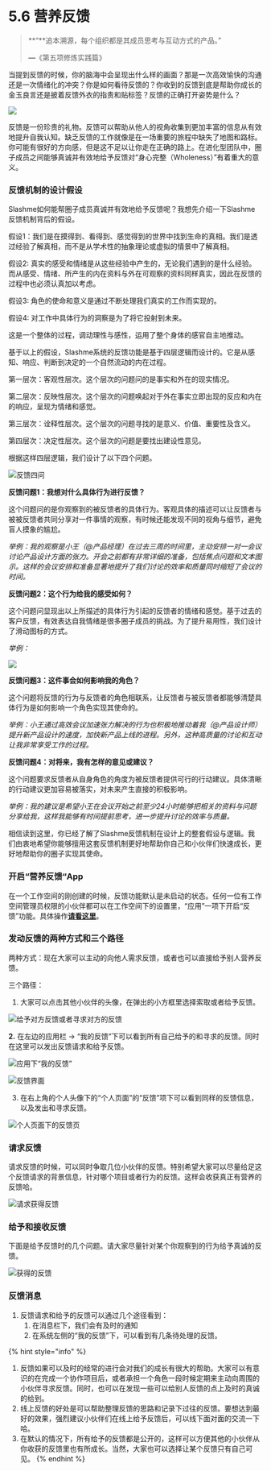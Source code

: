 # 5.6 营养反馈

> **“**追本溯源，每个组织都是其成员思考与互动方式的产品。”
>
> **—**《第五项修炼实践篇》

当提到反馈的时候，你的脑海中会呈现出什么样的画面？那是一次高效愉快的沟通还是一次情绪化的冲突？你是如何看待反馈的？你收到的反馈到底是帮助你成长的金玉良言还是披着反馈外衣的指责和贴标签？反馈的正确打开姿势是什么？

![](../.gitbook/assets/screen-shot-2018-03-13-at-16.54.11.png)

反馈是一份珍贵的礼物。反馈可以帮助从他人的视角收集到更加丰富的信息从有效地提升自我认知。缺乏反馈的工作就像是在一场重要的旅程中缺失了地图和路标。你可能有很好的方向感，但是这不足以让你走在正确的路上。在进化型团队中，圈子成员之间能够真诚并有效地给予反馈对“身心完整（Wholeness）”有着重大的意义。

### 反馈机制的设计假设

Slashme如何能帮圈子成员真诚并有效地给予反馈呢？我想先介绍一下Slashme反馈机制背后的假设。

假设1：我们是在摸得到、看得到、感觉得到的世界中找到生命的真相。我们是透过经验了解真相，而不是从学术性的抽象理论或虚拟的情景中了解真相。

假设2: 真实的感受和情绪是从这些经验中产生的，无论我们遇到的是什么经验。而从感受、情绪、所产生的内在资料与外在可观察的资料同样真实，因此在反馈的过程中也必须认真加以考虑。

假设3: 角色的使命和意义是通过不断处理我们真实的工作而实现的。

假设4: 对工作中具体行为的洞察是为了将它投射到未来。

这是一个整体的过程，调动理性与感性，运用了整个身体的感官自主地推动。

基于以上的假设，Slashme系统的反馈功能是基于四层逻辑而设计的。它是从感知、响应、判断到决定的一个自然流动的内在过程。

第一层次：客观性层次。这个层次的问题问的是事实和外在的现实情况。

第二层次：反映性层次。这个层次的问题唤起对于外在事实立即出现的反应和内在的响应，呈现为情绪和感觉。

第三层次：诠释性层次。这个层次的问题寻找的是意义、价值、重要性及含义。

第四层次：决定性层次。这个层次的问题是要找出建设性意见。

根据这样四层逻辑，我们设计了以下四个问题。

![&#x53CD;&#x9988;&#x56DB;&#x95EE;](../.gitbook/assets/screen-shot-2018-03-13-at-16.55.02.png)

**反馈问题1：我想对什么具体行为进行反馈？**

这个问题问的是你观察到的被反馈者的具体行为。客观具体的描述可以让反馈者与被被反馈者共同分享对一件事情的观察，有时候还能发现不同的视角与细节，避免盲人摸象的尴尬。

_举例：我的观察是小王（@产品经理）在过去三周的时间里，主动安排一对一会议讨论产品设计方面的张力。开会之前都有非常详细的准备，包括焦点问题和文本图示。这样的会议安排和准备显著地提升了我们讨论的效率和质量同时缩短了会议的时间。_  


**反馈问题2：这个行为给我的感受如何？**

这个问题问显现出以上所描述的具体行为引起的反馈者的情绪和感觉。基于过去的客户反馈，有效表达自我情绪是很多圈子成员的挑战。为了提升易用性，我们设计了滑动图标的方式。

_举例：_ 

![](../.gitbook/assets/screen-shot-2018-03-13-at-16.55.19.png)

**反馈问题3：这件事会如何影响我的角色？**

这个问题将反馈的行为与反馈者的角色相联系，让反馈者与被反馈者都能够清楚具体行为是如何影响一个角色实现其使命的。

_举例：小王通过高效会议加速张力解决的行为也积极地推动着我（@产品设计师）提升新产品设计的速度，加快新产品上线的进程。另外，这种高质量的讨论和互动让我非常享受工作的过程。_

**反馈问题4：对将来，我有怎样的意见或建议？**

这个问题要求反馈者从自身角色的角度为被反馈者提供可行的行动建议。具体清晰的行动建议更加容易被落实，对未来产生直接的积极影响。

_举例：我的建议是希望小王在会议开始之前至少24小时能够把相关的资料与问题分享给我，这样我能够有时间提前思考，进一步提升讨论的效率与质量。_

相信读到这里，你已经了解了Slashme反馈机制在设计上的整套假设与逻辑。我们由衷地希望你能够擅用这套反馈机制更好地帮助你自己和小伙伴们快速成长，更好地帮助你的圈子实现其使命。

### 开启“营养反馈“App

在一个工作空间的刚创建的时候，反馈功能默认是未启动的状态。任何一位有工作空间管理员权限的小伙伴都可以在工作空间下的设置里，“应用”一项下开启“反馈”功能。具体操作[**请看这里**](kai-qi-ying-yong.md)。

### **发动反馈的两种方式和三个路径**

两种方式：现在大家可以主动的向他人需求反馈，或者也可以直接给予别人营养反馈。

三个路径：

1. 大家可以点击其他小伙伴的头像，在弹出的小方框里选择索取或者给予反馈。

![&#x7ED9;&#x4E88;&#x5BF9;&#x65B9;&#x53CD;&#x9988;&#x6216;&#x8005;&#x5BFB;&#x6C42;&#x5BF9;&#x65B9;&#x7684;&#x53CD;&#x9988;](../.gitbook/assets/screenshot-2019-12-11-at-16.29.00.png)

**2.** 在左边的应用栏 -&gt; “我的反馈”下可以看到所有自己给予的和寻求的反馈。同时在这里可以发出反馈请求和给予反馈。

![&#x5E94;&#x7528;&#x4E0B;&#x201C;&#x6211;&#x7684;&#x53CD;&#x9988;&#x201D;](../.gitbook/assets/screenshot-2019-12-11-at-16.32.58.png)

![&#x53CD;&#x9988;&#x754C;&#x9762;](../.gitbook/assets/screen-shot-2018-05-11-at-11.14.51.png)

3. 在右上角的个人头像下的“个人页面”的“反馈”项下可以看到同样的反馈信息，以及发出和寻求反馈。

![&#x4E2A;&#x4EBA;&#x9875;&#x9762;&#x4E0B;&#x7684;&#x53CD;&#x9988;&#x9875;](../.gitbook/assets/screen-shot-2018-05-11-at-11.18.35.png)

### **请求反馈**

请求反馈的时候，可以同时争取几位小伙伴的反馈。特别希望大家可以尽量给足这个反馈请求的背景信息，针对哪个项目或者行为的反馈。这样会收获真正有营养的反馈哈。 

![&#x8BF7;&#x6C42;&#x83B7;&#x5F97;&#x53CD;&#x9988;](../.gitbook/assets/screen-shot-2018-05-11-at-11.30.58.png)

### **给予和接收反馈**

下面是给予反馈时的几个问题。请大家尽量针对某个你观察到的行为给予真诚的反馈。

![&#x83B7;&#x5F97;&#x7684;&#x53CD;&#x9988;](../.gitbook/assets/screen-shot-2018-03-12-at-23.22.50.png)

### **反馈消息**

1. 反馈请求和给予的反馈可以通过几个途径看到：
   1. 在消息栏下，我们会有及时的通知
   2. 在系统左侧的“我的反馈”下，可以看到有几条待处理的反馈。

{% hint style="info" %}
1. 反馈如果可以及时的经常的进行会对我们的成长有很大的帮助。大家可以有意识的在完成一个协作项目后，或者承担一个角色一段时候定期来主动向周围的小伙伴寻求反馈。同时，也可以在发现一些可以给别人反馈的点上及时的真诚的给到。
2. 线上反馈的好处是可以帮助整理反馈的思路和记录下过往的反馈。要想达到最好的效果，强烈建议小伙伴们在线上给予反馈后，可以线下面对面的交流一下哈。
3. 在默认的情况下，所有给予的反馈都是公开的，这样可以方便其他的小伙伴从你收获的反馈里也有所成长。当然，大家也可以选择让某个反馈只有自己可见。
{% endhint %}



